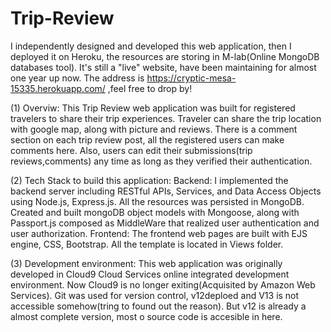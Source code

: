# Trip-Review

I independently designed and developed this web application, then I deployed it on Heroku, the resources are storing in M-lab(Online MongoDB databases tool). It's still a "live" website, have been maintaining for almost one year up now.
The address is https://cryptic-mesa-15335.herokuapp.com/  ,feel free to drop by!

(1) Overviw:
    This Trip Review web application was built for registered travelers to share their trip experiences. Traveler can share the trip location with google map, along with picture and reviews. There is a comment section on each trip review post, all the registered users can make comments here. Also, users can edit their submissions(trip reviews,comments) any time as long as they verified their authentication.
    
(2) Tech Stack to build this application:
    Backend: I implemented the backend server including RESTful APIs, Services, and Data Access Objects using Node.js, Express.js. All the resources was persisted in MongoDB. Created and built mongoDB object models with Mongoose, along with Passport.js composed as MiddleWare that realized user authentication and user authorization.
    Frontend: The frontend web pages are built with EJS engine, CSS, Bootstrap. All the template is located in Views folder.
    
(3) Development environment:
    This web application was originally developed in Cloud9 Cloud Services online integrated development environment. Now Cloud9 is no longer exiting(Acquisited by Amazon Web Services). Git was used for version control, v12deploed and V13 is not accessible somehow(tring to found out the reason). But v12 is already a almost complete version, most o source code is accesible in here.
